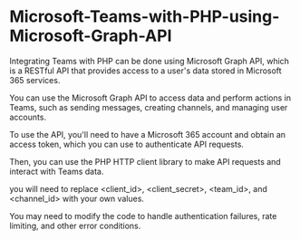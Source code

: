# Microsoft-Teams-with-PHP-using-Microsoft-Graph-API

Integrating Teams with PHP can be done using Microsoft Graph API, which is a RESTful API that provides access to a user's data stored in Microsoft 365 services.

You can use the Microsoft Graph API to access data and perform actions in Teams, such as sending messages, creating channels, and managing user accounts.

To use the API, you'll need to have a Microsoft 365 account and obtain an access token, which you can use to authenticate API requests. 

Then, you can use the PHP HTTP client library to make API requests and interact with Teams data.

you will need to replace <client_id>, <client_secret>, <team_id>, and <channel_id> with your own values. 

You may need to modify the code to handle authentication failures, rate limiting, and other error conditions.
